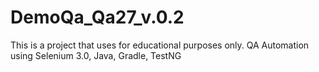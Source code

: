 # DemoQa_Qa27_v.0.2
This is a project that uses for educational purposes only. QA Automation using Selenium 3.0, Java, Gradle, TestNG
